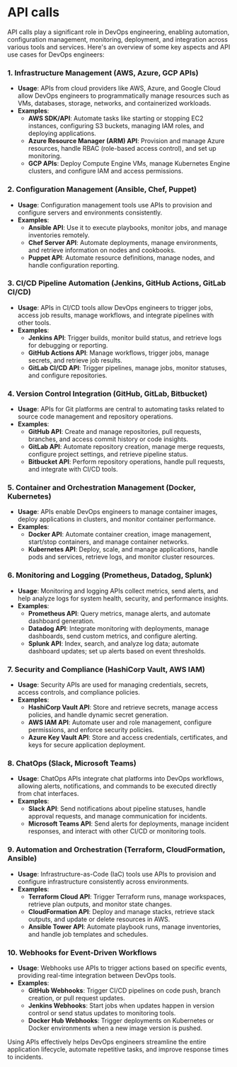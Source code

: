 <h1>API calls</h1>

API calls play a significant role in DevOps engineering, enabling automation, configuration management, monitoring, deployment, and integration across various tools and services. Here's an overview of some key aspects and API use cases for DevOps engineers:

### 1. **Infrastructure Management (AWS, Azure, GCP APIs)**
   - **Usage**: APIs from cloud providers like AWS, Azure, and Google Cloud allow DevOps engineers to programmatically manage resources such as VMs, databases, storage, networks, and containerized workloads.
   - **Examples**: 
     - **AWS SDK/API**: Automate tasks like starting or stopping EC2 instances, configuring S3 buckets, managing IAM roles, and deploying applications.
     - **Azure Resource Manager (ARM) API**: Provision and manage Azure resources, handle RBAC (role-based access control), and set up monitoring.
     - **GCP APIs**: Deploy Compute Engine VMs, manage Kubernetes Engine clusters, and configure IAM and access permissions.

### 2. **Configuration Management (Ansible, Chef, Puppet)**
   - **Usage**: Configuration management tools use APIs to provision and configure servers and environments consistently.
   - **Examples**:
     - **Ansible API**: Use it to execute playbooks, monitor jobs, and manage inventories remotely.
     - **Chef Server API**: Automate deployments, manage environments, and retrieve information on nodes and cookbooks.
     - **Puppet API**: Automate resource definitions, manage nodes, and handle configuration reporting.

### 3. **CI/CD Pipeline Automation (Jenkins, GitHub Actions, GitLab CI/CD)**
   - **Usage**: APIs in CI/CD tools allow DevOps engineers to trigger jobs, access job results, manage workflows, and integrate pipelines with other tools.
   - **Examples**:
     - **Jenkins API**: Trigger builds, monitor build status, and retrieve logs for debugging or reporting.
     - **GitHub Actions API**: Manage workflows, trigger jobs, manage secrets, and retrieve job results.
     - **GitLab CI/CD API**: Trigger pipelines, manage jobs, monitor statuses, and configure repositories.

### 4. **Version Control Integration (GitHub, GitLab, Bitbucket)**
   - **Usage**: APIs for Git platforms are central to automating tasks related to source code management and repository operations.
   - **Examples**:
     - **GitHub API**: Create and manage repositories, pull requests, branches, and access commit history or code insights.
     - **GitLab API**: Automate repository creation, manage merge requests, configure project settings, and retrieve pipeline status.
     - **Bitbucket API**: Perform repository operations, handle pull requests, and integrate with CI/CD tools.

### 5. **Container and Orchestration Management (Docker, Kubernetes)**
   - **Usage**: APIs enable DevOps engineers to manage container images, deploy applications in clusters, and monitor container performance.
   - **Examples**:
     - **Docker API**: Automate container creation, image management, start/stop containers, and manage container networks.
     - **Kubernetes API**: Deploy, scale, and manage applications, handle pods and services, retrieve logs, and monitor cluster resources.

### 6. **Monitoring and Logging (Prometheus, Datadog, Splunk)**
   - **Usage**: Monitoring and logging APIs collect metrics, send alerts, and help analyze logs for system health, security, and performance insights.
   - **Examples**:
     - **Prometheus API**: Query metrics, manage alerts, and automate dashboard generation.
     - **Datadog API**: Integrate monitoring with deployments, manage dashboards, send custom metrics, and configure alerting.
     - **Splunk API**: Index, search, and analyze log data; automate dashboard updates; set up alerts based on event thresholds.

### 7. **Security and Compliance (HashiCorp Vault, AWS IAM)**
   - **Usage**: Security APIs are used for managing credentials, secrets, access controls, and compliance policies.
   - **Examples**:
     - **HashiCorp Vault API**: Store and retrieve secrets, manage access policies, and handle dynamic secret generation.
     - **AWS IAM API**: Automate user and role management, configure permissions, and enforce security policies.
     - **Azure Key Vault API**: Store and access credentials, certificates, and keys for secure application deployment.

### 8. **ChatOps (Slack, Microsoft Teams)**
   - **Usage**: ChatOps APIs integrate chat platforms into DevOps workflows, allowing alerts, notifications, and commands to be executed directly from chat interfaces.
   - **Examples**:
     - **Slack API**: Send notifications about pipeline statuses, handle approval requests, and manage communication for incidents.
     - **Microsoft Teams API**: Send alerts for deployments, manage incident responses, and interact with other CI/CD or monitoring tools.

### 9. **Automation and Orchestration (Terraform, CloudFormation, Ansible)**
   - **Usage**: Infrastructure-as-Code (IaC) tools use APIs to provision and configure infrastructure consistently across environments.
   - **Examples**:
     - **Terraform Cloud API**: Trigger Terraform runs, manage workspaces, retrieve plan outputs, and monitor state changes.
     - **CloudFormation API**: Deploy and manage stacks, retrieve stack outputs, and update or delete resources in AWS.
     - **Ansible Tower API**: Automate playbook runs, manage inventories, and handle job templates and schedules.

### 10. **Webhooks for Event-Driven Workflows**
   - **Usage**: Webhooks use APIs to trigger actions based on specific events, providing real-time integration between DevOps tools.
   - **Examples**:
     - **GitHub Webhooks**: Trigger CI/CD pipelines on code push, branch creation, or pull request updates.
     - **Jenkins Webhooks**: Start jobs when updates happen in version control or send status updates to monitoring tools.
     - **Docker Hub Webhooks**: Trigger deployments on Kubernetes or Docker environments when a new image version is pushed.

Using APIs effectively helps DevOps engineers streamline the entire application lifecycle, automate repetitive tasks, and improve response times to incidents.

